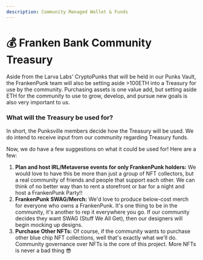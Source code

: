 ```yaml
---
description: Community Managed Wallet & Funds
---
```


# 💰 Franken Bank Community Treasury

Aside from the Larva Labs' CryptoPunks that will be held in our Punks Vault, the FrankenPunk team will also be setting aside >100ETH into a Treasury for use by the community. Purchasing assets is one value add, but setting aside ETH for the community to use to grow, develop, and pursue new goals is also very important to us.&#x20;

### What will the Treasury be used for?

In short, the Punksville members decide how the Treasury will be used. We do intend to receive input from our community regarding Treasury funds.&#x20;

Now, we do have a few suggestions on what it could be used for! Here are a few:

1. **Plan and host IRL/Metaverse events for only FrankenPunk holders:** We would love to have this be more than just a group of NFT collectors, but a real community of friends and people that support each other. We can think of no better way than to rent a storefront or bar for a night and host a FrankenPunk Party!!&#x20;
2. **FrankenPunk SWAG/Merch:** We'd love to produce below-cost merch for everyone who owns a FrankenPunk. It's one thing to be in the community, it's another to rep it everywhere you go. If our community decides they want SWAG (Stuff We All Get), then our designers will begin mocking up designs.
3. **Purchase Other NFTs:** Of course, if the community wants to purchase other blue chip NFT collections, well that's exactly what we'll do. Community governance over NFTs is the core of this project. More NFTs is never a bad thing 😎
